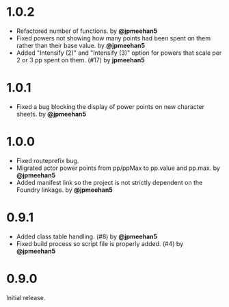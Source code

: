 # 1.0.2

- Refactored number of functions. by **@jpmeehan5**
- Fixed powers not showing how many points had been spent on them rather than their base value. by **@jpmeehan5**
- Added "Intensify (2)" and "Intensify (3)" option for powers that scale per 2 or 3 pp spent on them. (#17) by **jpmeehan5**

# 1.0.1

- Fixed a bug blocking the display of power points on new character sheets. by **@jpmeehan5**

# 1.0.0

- Fixed routeprefix bug.
- Migrated actor power points from pp/ppMax to pp.value and pp.max. by **@jpmeehan5**
- Added manifest link so the project is not strictly dependent on the Foundry linkage. by **@jpmeehan5**

# 0.9.1

- Added class table handling. (#8) by **@jpmeehan5**
- Fixed build process so script file is properly added. (#4) by **@jpmeehan5**

# 0.9.0

Initial release.
